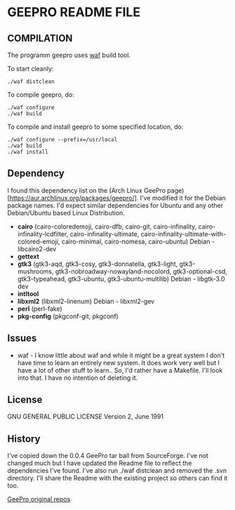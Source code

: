 # GEEPRO README FILE

## COMPILATION

The programm geepro uses [waf](https://github.com/waf-project/waf "WAF on Github") build tool.

To start cleanly:

```shell
./waf distclean
```

To compile geepro, do:

```shell
./waf configure
./waf build
```

To compile and install geepro to some specified location, do:

```shell
./waf configure --prefix=/usr/local
./waf build
./waf install
```

## Dependency
I found this dependency list on the (Arch Linux GeePro page)[https://aur.archlinux.org/packages/geepro/]. I've modified it for the Debian package names. I'd expect similar dependencies for Ubuntu and any other Debian/Ubuntu based Linux Distribution.

* **cairo** (cairo-coloredemoji, cairo-dfb, cairo-git, cairo-infinality, cairo-infinality-lcdfilter, cairo-infinality-ultimate, cairo-infinality-ultimate-with-colored-emoji, cairo-minimal, cairo-nomesa, cairo-ubuntu) Debian - libcairo2-dev
* **gettext**
* **gtk3** (gtk3-aqd, gtk3-cosy, gtk3-donnatella, gtk3-light, gtk3-mushrooms, gtk3-nobroadway-nowayland-nocolord, gtk3-optional-csd, gtk3-typeahead, gtk3-ubuntu, gtk3-ubuntu-multilib) Debian - libgtk-3.0 dev
* **intltool**
* **libxml2** (libxml2-linenum) Debian - libxml2-gev
* **perl** (perl-fake)
* **pkg-config** (pkgconf-git, pkgconf)

## Issues

* waf - I know little about waf and while it might be a great system I don't have time to learn an entirely new system. It does work very well but I have a lot of other stuff to learn.. So, I'd rather have a Makefile. I'll look into that. I have no intention of deleting it.

## License
GNU GENERAL PUBLIC LICENSE
Version 2, June 1991

## History
I've copied down the 0.0.4 GeePro tar ball from SourceForge. I've not changed much but I have updated the Readme file to reflect the dependencies I've found. I've also run ./waf distclean and removed the .svn directory. I'll share the Readme with the existing project so others can find it too.

[GeePro original repos](https://sourceforge.net/projects/geepro/ "GeePro home page on SourceForge")